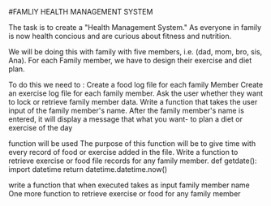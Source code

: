 #FAMLIY HEALTH MANAGEMENT SYSTEM




 The task is to create a "Health Management System." As everyone in family is now health concious and are curious about fitness and nutrition.
 
 We will be doing this with family with five members, i.e. (dad, mom, bro, sis, Ana).
 For each Family member, we have to design their exercise and diet plan.

 To do this we need to :
 Create a food log file for each family Member
 Create an exercise log file for each family member.
 Ask the user whether they want to lock or retrieve family member data.
 Write a function that takes the user input of the family member's name.
 After the family member's name is entered, it will display a message that what you want- to plan a diet or exercise of the day

 function will be used 
 The purpose of this function will be to give time with every record of food
 or exercise added in the file.
 Write a function to retrieve exercise or food file records for any family member.
 def getdate():
     import datetime
     return datetime.datetime.now()

 
 write a function that when executed takes as input family member name
 One more function to retrieve exercise or food for any family member
